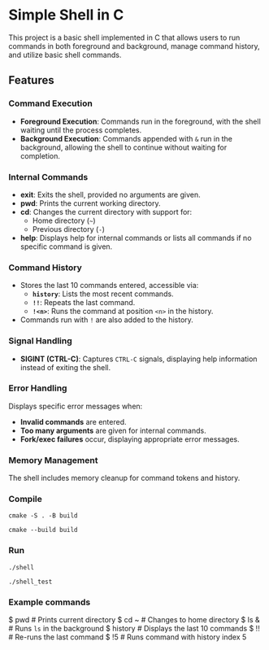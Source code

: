 # Simple Shell in C

This project is a basic shell implemented in C that allows users to run commands in both foreground and background, manage command history, and utilize basic shell commands.

## Features

### Command Execution
- **Foreground Execution**: Commands run in the foreground, with the shell waiting until the process completes.
- **Background Execution**: Commands appended with `&` run in the background, allowing the shell to continue without waiting for completion.

### Internal Commands
- **exit**: Exits the shell, provided no arguments are given.
- **pwd**: Prints the current working directory.
- **cd**: Changes the current directory with support for:
  - Home directory (`~`)
  - Previous directory (`-`)
- **help**: Displays help for internal commands or lists all commands if no specific command is given.

### Command History
- Stores the last 10 commands entered, accessible via:
  - **`history`**: Lists the most recent commands.
  - **`!!`**: Repeats the last command.
  - **`!<n>`**: Runs the command at position `<n>` in the history.
- Commands run with `!` are also added to the history.

### Signal Handling
- **SIGINT (CTRL-C)**: Captures `CTRL-C` signals, displaying help information instead of exiting the shell.

### Error Handling
Displays specific error messages when:
- **Invalid commands** are entered.
- **Too many arguments** are given for internal commands.
- **Fork/exec failures** occur, displaying appropriate error messages.

### Memory Management
The shell includes memory cleanup for command tokens and history.

### Compile
```
cmake -S . -B build

cmake --build build
```

### Run
```
./shell

./shell_test
```


### Example commands
$ pwd               # Prints current directory
$ cd ~              # Changes to home directory
$ ls &              # Runs `ls` in the background
$ history           # Displays the last 10 commands
$ !!                # Re-runs the last command
$ !5                # Runs command with history index 5

